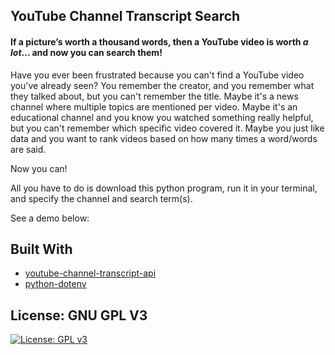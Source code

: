 ## YouTube Channel Transcript Search

#### If a picture’s worth a thousand words, then a YouTube video is worth *a lot*... and now you can search them!

Have you ever been frustrated because you can't find a YouTube video you've already seen? You remember the creator, and you remember what they talked about, but you can't remember the title. Maybe it's a news channel where multiple topics are mentioned per video. Maybe it's an educational channel and you know you watched something really helpful, but you can't remember which specific video covered it. Maybe you just like data and you want to rank videos based on how many times a word/words are said.

Now you can!

All you have to do is download this python program, run it in your terminal, and specify the channel and search term(s). 

See a demo below:




## Built With
- [youtube-channel-transcript-api](https://pypi.org/project/youtube-transcript-api/)
- [python-dotenv](https://pypi.org/project/python-dotenv/)


## License: GNU GPL V3
[![License: GPL v3](https://img.shields.io/badge/License-GPLv3-blue.svg)](https://www.gnu.org/licenses/gpl-3.0)    
<!-- `[![License: GPL v3](https://img.shields.io/badge/License-GPLv3-blue.svg)](https://www.gnu.org/licenses/gpl-3.0)` -->

